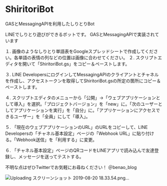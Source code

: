 # ShiritoriBot
GASとMessagingAPIを利用したしりとりBot

LINEでしりとり遊びができるボットです。 GASとMessagingAPIで実装されています

１. 画像のようなしりとり単語表をGoogleスプレッドシートで作成してください。各単語の表情の列などの位置は画像に合わせてください。 
２. スクリプトエディタを開いて「ShiritoriBot.gs」をコピー＆ペーストします。 

３. LINE DevelopersにログインしてMessagingAPIのクライアントとチャネルを作成し、アクセストークンを取得してShiritoriBot.gsの所定の箇所にコピー＆ペーストします。 

４. スクリプトエディタのメニューから「公開」→「ウェブアプリケーションとして導入」を選択。「プロジェクトバージョン」を「new」に。「次のユーザーとしてアプリケーションを実行」を「自分」に。「アプリケーションにアクセスできるユーザー」を「全員」にして「導入」。

５. 「現在のウェブアプリケーションのURL」のURLをコピーして、LINE Developersの「チャネル基本設定」ページの「Webhook URL」に貼り付ける。「Webhook送信」を「利用する」に変更。

６. 「チャネル基本設定」ページのQRコードをLINEアプリで読み込んで友達登録し、メッセージを送ってテストする。

不明な点はぜひTwitterでお気軽にお尋ねください！ ＠benao_blog

![Uploading スクリーンショット 2019-08-20 18.33.54.png…](https://user-images.githubusercontent.com/51358770/63336178-aa789880-c379-11e9-8a04-16d69d95b3f3.png)
